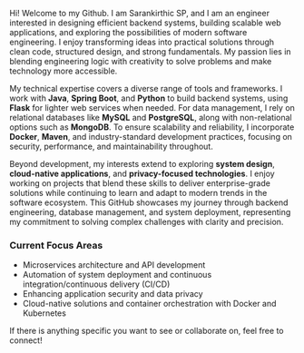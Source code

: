 Hi! Welcome to my Github. I am  Sarankirthic SP, and I am an engineer interested in designing efficient backend systems, 
building scalable web applications, and exploring the possibilities of modern software engineering. I enjoy transforming 
ideas into practical solutions through clean code, structured design, and strong fundamentals. My passion lies in 
blending engineering logic with creativity to solve problems and make technology more accessible. 

My technical expertise covers a diverse range of tools and frameworks. I work with **Java**, **Spring Boot**, 
and **Python** to build backend systems, using **Flask** for lighter web services when needed. For data management, 
I rely on relational databases like **MySQL** and **PostgreSQL**, along with non-relational options such as **MongoDB**. 
To ensure scalability and reliability, I incorporate **Docker**, **Maven**, and industry-standard development practices, 
focusing on security, performance, and maintainability throughout.  

Beyond development, my interests extend to exploring **system design**, **cloud-native applications**, and 
**privacy-focused technologies**. I enjoy working on projects that blend these skills to deliver enterprise-grade 
solutions while continuing to learn and adapt to modern trends in the software ecosystem. This GitHub showcases my 
journey through backend engineering, database management, and system deployment, representing my commitment to solving 
complex challenges with clarity and precision.  

### Current Focus Areas  
- Microservices architecture and API development  
- Automation of system deployment and continuous integration/continuous delivery (CI/CD)  
- Enhancing application security and data privacy  
- Cloud-native solutions and container orchestration with Docker and Kubernetes  

If there is anything specific you want to see or collaborate on, feel free to connect!

<!--
U can't reach me, unless I want you to. That sounds sus. Just kidding. If you want to talk to me you will have to solve a very simple puzzle. Just find the flag [here](https://github.com/sarankirthic/tcatnoC_eM).
[Twitter](https://twitter.com/)
[LinkedIn](https://www.linkedin.com/in/sarankirthic-sp/)
[]()
-->